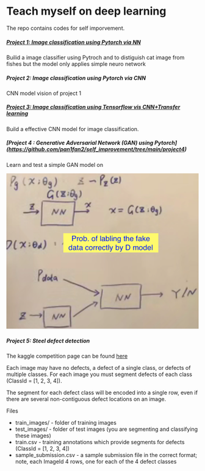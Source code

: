 # Teach myself on deep learning

The repo contains codes for self imporvement. 

##### [Project 1: Image classification using Pytorch via NN](https://github.com/pan1fan2/self_improvement/tree/main/project1)

Builid a image classifier using Pytroch and to distiguish cat image from fishes but the model only applies simple neuro network

##### Project 2: Image classification using Pytorch via CNN

CNN model vision of project 1

##### [Project 3: Image classification using Tensorflow vis CNN+Transfer learning](https://github.com/pan1fan2/self_improvement/tree/main/project3)

Build a effective CNN model for image classification. 

##### [Project 4 : Generative Adversarial Network (GAN) using Pytorch] (https://github.com/pan1fan2/self_improvement/tree/main/project4)

Learn and test a simple GAN model on 

![](https://github.com/pan1fan2/self_improvement/blob/main/image/gan.png)

##### Project 5: Steel defect detection

The kaggle competition page can be found [here](https://www.kaggle.com/c/severstal-steel-defect-detection/overview)

Each image may have no defects, a defect of a single class, or defects of multiple classes. For each image you must segment defects of each class (ClassId = [1, 2, 3, 4]).

The segment for each defect class will be encoded into a single row, even if there are several non-contiguous defect locations on an image.

Files

- train_images/ - folder of training images
- test_images/ - folder of test images (you are segmenting and classifying these images)
- train.csv - training annotations which provide segments for defects (ClassId = [1, 2, 3, 4])
- sample_submission.csv - a sample submission file in the correct format; note, each ImageId 4 rows, one for each of the 4 defect classes



